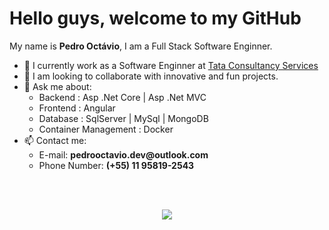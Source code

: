 <h1>Hello guys, welcome to my GitHub</h1>
<p>My name is <b>Pedro Octávio</b>, I am a Full Stack Software Enginner.</p>
<ul>
  <li>🔭 I currently work as a Software Enginner at <a href="https://www.tcs.com/">Tata Consultancy Services</a></li>
  <li>👯 I am looking to collaborate with innovative and fun projects.</li>
  <li>💬 Ask me about:
    <ul>
      <li>Backend : Asp .Net Core | Asp .Net MVC</li>
      <li>Frontend : Angular</li>
      <li>Database : SqlServer | MySql | MongoDB</li>
      <li>Container Management : Docker</li>
    </ul>
  </li>
  <li>
  📫 Contact me:
  <ul>
    <li>E-mail: <b>pedrooctavio.dev@outlook.com</b></li>
    <li>Phone Number: <b>(+55) 11 95819-2543</b></li>
  </ul>
  </li>
</ul>

</br>
</br>

<p align="center" >  
  <a href="https://github.com/anuraghazra/github-readme-stats"> 
    <img  src="https://github-readme-stats.vercel.app/api?username=pedro-octavio&&show_icons=true&theme=dracula"/>
  </a>
</p>
